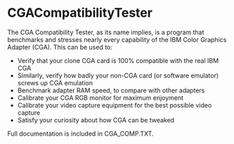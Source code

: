 # CGACompatibilityTester
The CGA Compatibility Tester, as its name implies, is a program that benchmarks and stresses nearly every capability of the IBM Color Graphics Adapter (CGA). This can be used to:

  * Verify that your clone CGA card is 100% compatible with the real IBM CGA
  * Similarly, verify how badly your non-CGA card (or software emulator) screws up CGA emulation
  * Benchmark adapter RAM speed, to compare with other adapters
  * Calibrate your CGA RGB monitor for maximum enjoyment
  * Calibrate your video capture equipment for the best possible video capture
  * Satisfy your curiosity about how CGA can be tweaked

Full documentation is included in CGA_COMP.TXT.

